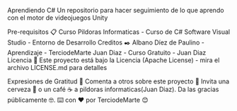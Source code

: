 Aprendiendo C#
Un repositorio para hacer seguimiento de lo que aprendo con el motor de videojuegos Unity

Pre-requisitos 📋
Curso
Pildoras Informaticas - Curso de C#
Software
Visual Studio - Entorno de Desarrollo
Creditos ✒️
Albano Díez de Paulino - Aprendizaje - TerciodeMarte
Juan Diaz - Curso Gratuito - Juan Diaz
Licencia 📄
Este proyecto está bajo la Licencia (Apache License) - mira el archivo LICENSE.md para detalles

Expresiones de Gratitud 🎁
Comenta a otros sobre este proyecto 📢
Invita una cerveza 🍺 o un café ☕ a pildoras informaticas(Juan Diaz).
Da las gracias públicamente 🤓.
⌨️ con ❤️ por TerciodeMarte 😊
